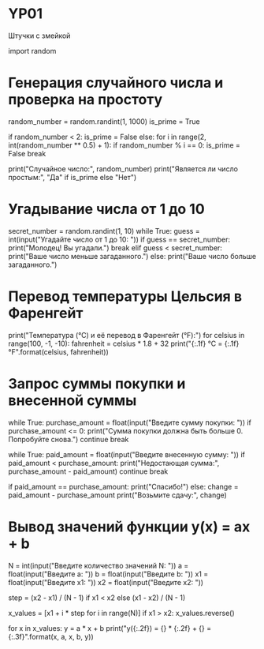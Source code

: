# YP01
Штучки с змейкой

import random

# Генерация случайного числа и проверка на простоту
random_number = random.randint(1, 1000)
is_prime = True

if random_number < 2:
    is_prime = False
else:
    for i in range(2, int(random_number ** 0.5) + 1):
        if random_number % i == 0:
            is_prime = False
            break

print("Случайное число:", random_number)
print("Является ли число простым:", "Да" if is_prime else "Нет")

# Угадывание числа от 1 до 10
secret_number = random.randint(1, 10)
while True:
    guess = int(input("Угадайте число от 1 до 10: "))
    if guess == secret_number:
        print("Молодец! Вы угадали.")
        break
    elif guess < secret_number:
        print("Ваше число меньше загаданного.")
    else:
        print("Ваше число больше загаданного.")

# Перевод температуры Цельсия в Фаренгейт
print("Температура (°C) и её перевод в Фаренгейт (°F):")
for celsius in range(100, -1, -10):
    fahrenheit = celsius * 1.8 + 32
    print("{:.1f} °C = {:.1f} °F".format(celsius, fahrenheit))

# Запрос суммы покупки и внесенной суммы
while True:
    purchase_amount = float(input("Введите сумму покупки: "))
    if purchase_amount <= 0:
        print("Сумма покупки должна быть больше 0. Попробуйте снова.")
        continue
    break

while True:
    paid_amount = float(input("Введите внесенную сумму: "))
    if paid_amount < purchase_amount:
        print("Недостающая сумма:", purchase_amount - paid_amount)
        continue
    break

if paid_amount == purchase_amount:
    print("Спасибо!")
else:
    change = paid_amount - purchase_amount
    print("Возьмите сдачу:", change)

# Вывод значений функции y(x) = ax + b
N = int(input("Введите количество значений N: "))
a = float(input("Введите a: "))
b = float(input("Введите b: "))
x1 = float(input("Введите x1: "))
x2 = float(input("Введите x2: "))

step = (x2 - x1) / (N - 1) if x1 < x2 else (x1 - x2) / (N - 1)

x_values = [x1 + i * step for i in range(N)]
if x1 > x2:
    x_values.reverse()

for x in x_values:
    y = a * x + b
    print("y({:.2f}) = {} * {:.2f} + {} = {:.3f}".format(x, a, x, b, y))
